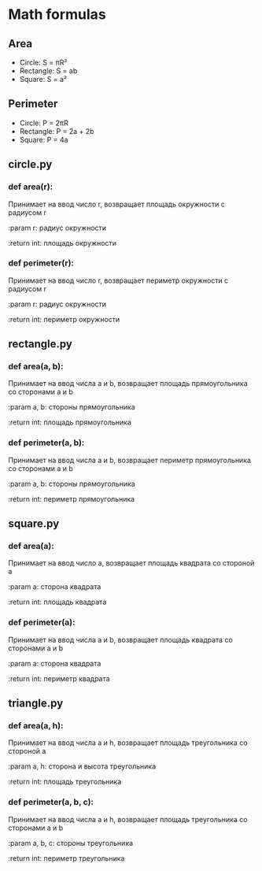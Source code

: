 # Math formulas
## Area
- Circle: S = πR²
- Rectangle: S = ab
- Square: S = a²

## Perimeter
- Circle: P = 2πR
- Rectangle: P = 2a + 2b
- Square: P = 4a

## circle.py
### def area(r):
Принимает на ввод число r, возвращает площадь окружности с радиусом r

:param r: радиус окружности

:return int: площадь окружности

### def perimeter(r):
Принимает на ввод число r, возвращает периметр окружности с радиусом r

:param r: радиус окружности

:return int: периметр окружности

## rectangle.py
### def area(a, b):
Принимает на ввод числа a и b, возвращает площадь прямоугольника со сторонами a и b
    
:param a, b: стороны прямоугольника
    
:return int: площадь прямоугольника

### def perimeter(a, b):
Принимает на ввод числа a и b, возвращает периметр прямоугольника со сторонами a и b
    
:param a, b: стороны прямоугольника
    
:return int: периметр прямоугольника

## square.py
### def area(a):
Принимает на ввод число a, возвращает площадь квадрата со стороной a
    
:param a: сторона квадрата
    
:return int: площадь квадрата

### def perimeter(a):
Принимает на ввод числа a и b, возвращает площадь квадрата со сторонами a и b
    
:param a: сторона квадрата
    
:return int: периметр квадрата

## triangle.py
### def area(a, h):
Принимает на ввод числа a и h, возвращает площадь треугольника со стороной a
    
:param a, h: сторона и высота треугольника
    
:return int: площадь треугольника

### def perimeter(a, b, c):
Принимает на ввод числа a и h, возвращает площадь треугольника со сторонами a и b
    
:param a, b, c: стороны треугольника
    
:return int: периметр треугольника
